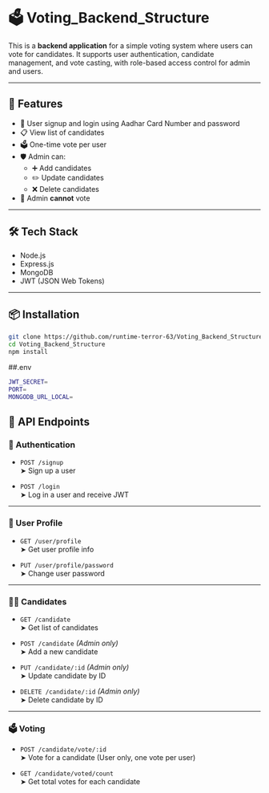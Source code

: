 
# 🗳️ Voting_Backend_Structure

This is a **backend application** for a simple voting system where users can vote for candidates. It supports user authentication, candidate management, and vote casting, with role-based access control for admin and users.

---

## 🚀 Features

- 🔐 User signup and login using Aadhar Card Number and password
- 📋 View list of candidates
- 🗳️ One-time vote per user
- 🛡️ Admin can:
  - ➕ Add candidates
  - ✏️ Update candidates
  - ❌ Delete candidates
- 🚫 Admin **cannot** vote

---

## 🛠️ Tech Stack

- Node.js
- Express.js
- MongoDB
- JWT (JSON Web Tokens)

---

## 📦 Installation

```bash
git clone https://github.com/runtime-terror-63/Voting_Backend_Structure.git
cd Voting_Backend_Structure
npm install
```

##.env

```bash
JWT_SECRET=
PORT=
MONGODB_URL_LOCAL=
```

## 📡 API Endpoints

### 🔐 Authentication

- `POST /signup`  
  ➤ Sign up a user

- `POST /login`  
  ➤ Log in a user and receive JWT

---

### 👤 User Profile

- `GET /user/profile`  
  ➤ Get user profile info

- `PUT /user/profile/password`  
  ➤ Change user password

---

### 🧑‍💼 Candidates

- `GET /candidate`  
  ➤ Get list of candidates

- `POST /candidate` _(Admin only)_  
  ➤ Add a new candidate

- `PUT /candidate/:id` _(Admin only)_  
  ➤ Update candidate by ID

- `DELETE /candidate/:id` _(Admin only)_  
  ➤ Delete candidate by ID

---

### 🗳️ Voting

- `POST /candidate/vote/:id`  
  ➤ Vote for a candidate (User only, one vote per user)

- `GET /candidate/voted/count`  
  ➤ Get total votes for each candidate

